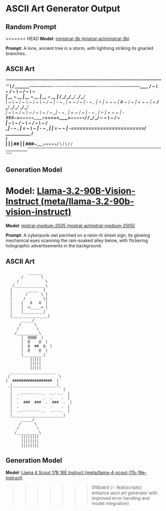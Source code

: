 # ASCII Art Generator Output

## Random Prompt

<<<<<<< HEAD
**Model**: [ministral-3b (mistral-ai/ministral-3b)](#)

**Prompt**: A lone, ancient tree in a storm, with lightning striking its gnarled branches.

## ASCII Art

___________''''''''''''''''''''''''''''''''''''''''''''''''''''''''''''''''''''''''''''''''''''''''''''''''''''''''''''
\                                                                                                               /
  _______-----------___________-----------___________-----------___________-----------___________-----------____
 /           ~       \         ~       /         ~       \         ~       /         ~       \         ~       \
|       ,,,       ~       ,,,       |       ,,,       ~       ,,,       |       ,,,       ~       ,,,       |
 ______/          \_______/          \_______/          \_______/          \_______/          \_______/          \
|       ~       \         ~       /         ~       \         ~       /         ~       \         ~       /         ~
 _|       -       ~       ,       |       =       ~       /       ~       |       -       ~       ,       |       =
  |       =       ~       ~       |       #       ~       /       ~       |       =       ~       ~       |       =
   _____/          \_______/          \_______/          \_______/          \_______/          \_______/          \
    |       ~       \         ~       /         ~       \         ~       /         ~       \         ~       /         ~
    _|       -       ~       ,       |       =       ~       /       ~       |       -       ~       ,       |       =
     |       =       ~       ~       |       -###~_____>_____=====____>_____=====____>_____=====_____/
      _____/          \_______/          \_______/          ~       ~       \         ~       /         ~       \
       |       ~       \         ~       /         ~       \         ~       /         ~       \         ~       /  
       _|       -       ~       ,       |       =       ~       \       ~       |       -       ~       ,       |
        |       =       ~       ~       |       -=====_____=====_____=====_____=====_____=====_____/
           ____________
         /             \
        /               \
       |                 |
       |  ##            |
       |  ###~_____=====/
       \     /
        \   /
         \/ 
___________''''''''''''''''''''''''''''''''''''''''''''''''''''''''''''''''''''''''''''''''''''''''''''''''''''''''''''

## Generation Model

**Model**: [Llama-3.2-90B-Vision-Instruct (meta/llama-3.2-90b-vision-instruct)](https://github.com/marketplace/models/azureml-meta/Llama-3-2-90B-Vision-Instruct)
=======
**Model**: [mistral-medium-2505 (mistral-ai/mistral-medium-2505)](https://github.com/marketplace/models/azureml-mistral/mistral-medium-2505)

**Prompt**: A cyberpunk owl perched on a neon-lit street sign, its glowing mechanical eyes scanning the rain-soaked alley below, with flickering holographic advertisements in the background.

## ASCII Art

```
          _______
       /        \
     /            \
   /______________\
  |       _____  |
  |      /      \ |
  |     /        \|
  |    |   O   O  |
  |    |  =_____= |
  |    |_________| 
  |________________|
       _____/
      /      \
     /        \
    /__________\
       |  @@@@  |
       |  @    @  |
       |  @  ##  @  |
       |  @    @  |
       |_________| 
           |||||
           ||||| 
           ||||| 
  _____________________
 /                      \
|  ##################  |
 _|____________________|_
  |                       |
  |  ..---------..  ..--..  |
  |  .           .  .    .  |
  |  .  ###  ###  .  ###  .  |
  |  .           .  .    .  |
  |  ..---------..  ..--..  |
  |_______________________|
       _____/
      /      \
     /        \
    /__________\
       ||||||||
       ||||||||
       ||||||||
```

## Generation Model

**Model**: [Llama 4 Scout 17B 16E Instruct (meta/llama-4-scout-17b-16e-instruct)](https://github.com/marketplace/models/azureml-meta/Llama-4-Scout-17B-16E-Instruct)
>>>>>>> 5f4bab4 (✨ feat(scripts): enhance ascii art generator with improved error handling and model integration)
